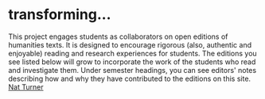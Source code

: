 # transforming...

This project engages students as collaborators on open editions of humanities texts. It is designed to encourage rigorous (also, authentic and enjoyable) reading and research experiences for students. The editions you see listed below will grow to incorporate the work of the students who read and investigate them. Under semester headings, you can see editors' notes describing how and why they have contributed to the editions on this site.
[Nat Turner]()
